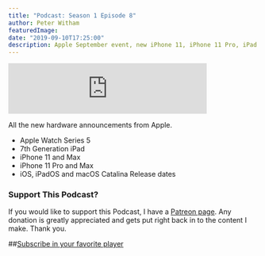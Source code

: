 ```yaml
---
title: "Podcast: Season 1 Episode 8"
author: Peter Witham
featuredImage:
date: "2019-09-10T17:25:00"
description: Apple September event, new iPhone 11, iPhone 11 Pro, iPad generation 7, Watch Series 5
---
```


<iframe src="https://anchor.fm/compileswift/embed/episodes/Apple-September-2019-Announcements----iPhone-11--Watch-Series-5--7th-Generation-iPads-e5are4" height="102" width="400" frameborder="0" scrolling="no"></iframe>

All the new hardware announcements from Apple.

- Apple Watch Series 5
- 7th Generation iPad
- iPhone 11 and Max
- iPhone 11 Pro and Max
- iOS, iPadOS and macOS Catalina Release dates

### Support This Podcast?
If you would like to support this Podcast, I have a [Patreon page](https://patreon.com/pwcom). Any donation is greatly appreciated and gets put right back in to the content I make.
Thank you.


##[Subscribe in your favorite player](https://pw.d.pr/5TbjRs) 


